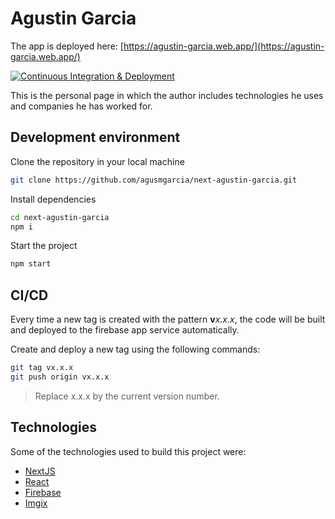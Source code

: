 # Agustin Garcia

The app is deployed here: [https://agustin-garcia.web.app/](https://agustin-garcia.web.app/)

[![Continuous Integration & Deployment](https://github.com/agusmgarcia/next-agustin-garcia/actions/workflows/continuous-integration-and-deployment.yml/badge.svg)](https://github.com/agusmgarcia/next-agustin-garcia/actions/workflows/continuous-integration-and-deployment.yml)

This is the personal page in which the author includes technologies he uses and companies he has worked for.

## Development environment

Clone the repository in your local machine

```bash
git clone https://github.com/agusmgarcia/next-agustin-garcia.git
```

Install dependencies

```bash
cd next-agustin-garcia
npm i
```

Start the project

```bash
npm start
```

## CI/CD

Every time a new tag is created with the pattern **v**_x.x.x_, the code will be built and deployed to the firebase app service automatically.

Create and deploy a new tag using the following commands:

```bash
git tag vx.x.x
git push origin vx.x.x
```

> Replace x.x.x by the current version number.

## Technologies

Some of the technologies used to build this project were:

- [NextJS](https://nextjs.org/)
- [React](https://reactjs.org/)
- [Firebase](https://firebase.google.com/)
- [Imgix](https://imgix.com/)
